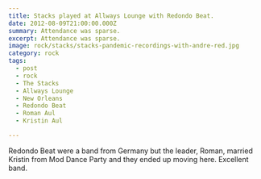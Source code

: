 ```yaml
---
title: Stacks played at Allways Lounge with Redondo Beat.
date: 2012-08-09T21:00:00.000Z
summary: Attendance was sparse.
excerpt: Attendance was sparse.
image: rock/stacks/stacks-pandemic-recordings-with-andre-red.jpg
category: rock
tags:
  - post
  - rock
  - The Stacks
  - Allways Lounge
  - New Orleans
  - Redondo Beat
  - Roman Aul
  - Kristin Aul

---
```


Redondo Beat were a band from Germany but the leader, Roman, married Kristin from Mod Dance Party and they ended up moving here.
Excellent band.
